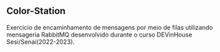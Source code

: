 <h2>Color-Station</h2>
<p>Exercício de encaminhamento de mensagens por meio de filas utilizando mensageria RabbitMQ desenvolvido durante o curso DEVinHouse Sesi/Senai(2022-2023).